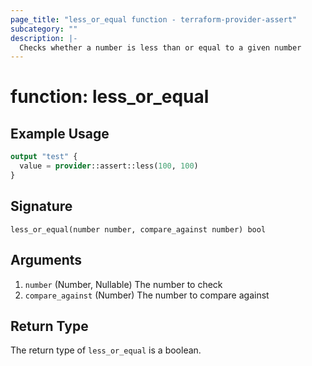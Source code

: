 ```yaml
---
page_title: "less_or_equal function - terraform-provider-assert"
subcategory: ""
description: |-
  Checks whether a number is less than or equal to a given number
---
```


# function: less_or_equal



## Example Usage

```terraform
output "test" {
  value = provider::assert::less(100, 100)
}
```

## Signature

<!-- signature generated by tfplugindocs -->
```text
less_or_equal(number number, compare_against number) bool
```

## Arguments

<!-- arguments generated by tfplugindocs -->
1. `number` (Number, Nullable) The number to check
1. `compare_against` (Number) The number to compare against


## Return Type

The return type of `less_or_equal` is a boolean.
